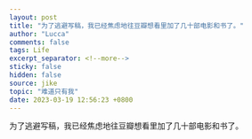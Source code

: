 ```yaml
---
layout: post
title: "为了逃避写稿，我已经焦虑地往豆瓣想看里加了几十部电影和书了。"
author: "Lucca"
comments: false
tags: Life
excerpt_separator: <!--more-->
sticky: false
hidden: false
source: jike
topic: "难道只有我"
date: 2023-03-19 12:56:23 +0800
---
```


为了逃避写稿，我已经焦虑地往豆瓣想看里加了几十部电影和书了。

<!--more-->
